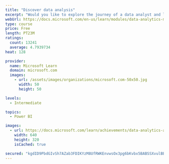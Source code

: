 ```yaml
---
title: "Discover data analysis"
excerpt: "Would you like to explore the journey of a data analyst and learn how a data analyst tells a story with data? In this module, you will explore the different roles in data and learn the different tasks of a data analyst."
webUrl: https://docs.microsoft.com/en-us/learn/modules/data-analytics-microsoft/
type: course
price: Free
length: PT23M
ratings:
  count: 13241
  average: 4.7939734
heat: 128

provider:
  name: Microsoft Learn
  domain: microsoft.com
  images:
    - url: /assets/images/organizations/microsoft.com-50x50.jpg
      width: 50
      height: 50

levels:
  - Intermediate

topics:
  - Power BI

images:
  - url: https://docs.microsoft.com/learn/achievements/data-analytics-and-microsoft-social.png
    width: 640
    height: 320
    isCached: true

secured: "kgdID9PbdGIvSh7AZab3FDIKYzM8UfRWKEnvwsOx3pg6bKvbx5BABSSXvulBBaThZbHy7Pg8yjgZUdgA/Ax87BH9r8hJWlkvAt4XURDfRVZhbqUTg/sPeYZXoSekFERHcNOZVRh5Z42j+K5XnWPNMSSAGTzQCHW9Iolmn8qBy4eUkove13GBGz9V/O/8bWYOegS7YZq2AkTQHj3626qdoRWe5P/x3mv1kXbugNF+DAtPTqljmq2EOp+t//PBsE5HOKOlXG2BvBmrvDxjJ6szcYNktTJXi8GpZGZ182jGh1+ytwOrdpY9lS1I05P9RPndAtENDM9zu6qj4GJXq3f65Rvf1sWKIkt8Y8bU73jQVAYZA44UGQLl6CrbX4vhDvpk2m0J5IIIaRPY5kEjJ2vhij0dhO0QQQiiLXhoq88pFsotU0KajETeJ38BmYC19hGQ;/cQfHGxm++6w7sNrnfKLfQ=="
---
```


